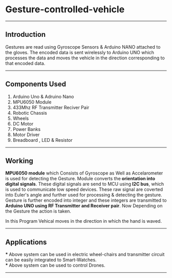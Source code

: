 # Gesture-controlled-vehicle
___

## Introduction

Gestures are read using Gyroscope Sensors & Arduino NANO attached to the gloves.
The encoded data is sent wirelessly to Arduino UNO which processes the data and moves the vehicle in the direction corresponding to that encoded data.

___

## Components Used

1. Arduino Uno & Adruino Nano <br/>
2. MPU6050 Module<br/>
3. 433Mhz RF Transmitter Reciver Pair <br/>
4. Robotic Chassis
5. Wheels
6. DC Motor
7. Power Banks
8. Motor Driver
9. Breadboard , LED & Resistor

___

## Working

<b>MPU6050 module</b> which Consists of Gyroscope as Well as Accelarometer is used for detecting the Gesture.
Module converts the<b> orientation into digital signals</b>. These digital signals are send to MCU using<b> I2C bus</b>, which is
used to communicate low speed devices. These raw signal are coverted into Euler's angle and further used for processing & detecting
the gesture. Gesture is further encoded into integer and these integers are transmitted to <b>Arduino UNO using RF Transmitter and Receiver pair</b>. Now Depending on the Gesture the action is taken.

In this Program Vehical moves in the direction in which the hand is waved.

___

## Applications

<b> * </b> Above system can be used in electric wheel-chairs and transmitter circuit can be easily integrated to Smart-Watches.<br/>
<b> * </b> Above system can be used to control Drones.

___
